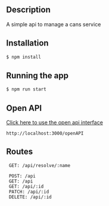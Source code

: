 ## Description

A simple api to manage a cans service

## Installation

```bash
$ npm install
```

## Running the app

```bash
$ npm run start
```

## Open API
<a href="http://localhost:3000/openAPI" target="_blank">Click here to use the open api interface</a>
```
http://localhost:3000/openAPI
```

## Routes
```
 GET: /api/resolve/:name
 
 POST: /api
 GET: /api
 GET: /api/:id
 PATCH: /api/:id
 DELETE: /api/:id
```